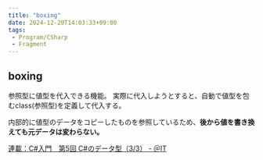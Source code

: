```yaml
---
title: "boxing"
date: 2024-12-20T14:03:33+09:00
tags:
 - Program/CSharp
 - Fragment
---
```



## boxing
参照型に値型を代入できる機能。
実際に代入しようとすると、自動で値型を包むclass(参照型)を定義して代入する。

内部的に値型のデータをコピーしたものを参照しているため、**後から値を書き換えても元データは変わらない。**

[連載：C#入門　第5回 C#のデータ型（3/3） - ＠IT](https://www.atmarkit.co.jp/fdotnet/csharp_abc/csharp_abc_005/csharp_abc03.html)
